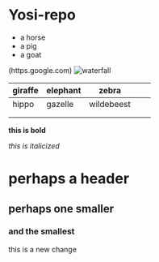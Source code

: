 # Yosi-repo

- a horse
- a pig
- a goat

(https.google.com)
![waterfall](..src/assets/waterfall.jpg)

| giraffe | elephant | zebra      |   |   |
|---------|----------|------------|---|---|
| hippo   | gazelle  | wildebeest |   |   |
|         |          |            |   |   |
|         |          |            |   |   |

**this is bold**

*this is italicized*

# perhaps a header

## perhaps one smaller

### and the smallest

this is a new change